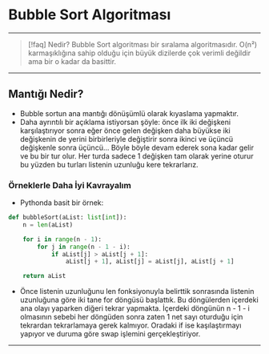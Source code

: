 # Bubble Sort Algoritması

---

> [!faq] Nedir?
> Bubble Sort algoritması bir sıralama algoritmasıdır.
> O(n²) karmaşıklığına sahip olduğu için büyük dizilerde çok verimli değildir
> ama bir o kadar da basittir.

---

## Mantığı Nedir?

- Bubble sortun ana mantığı dönüşümlü olarak kıyaslama yapmaktır.
- Daha ayrıntılı bir açıklama istiyorsan şöyle: önce ilk iki
  değişkeni karşılaştırıyor sonra eğer önce gelen değişken daha büyükse
  iki değişkenin de yerini birbirleriyle değiştirir sonra ikinci
  ve üçüncü değişkenle sonra üçüncü... Böyle böyle devam ederek sona
  kadar gelir ve bu bir tur olur. Her turda sadece 1 değişken tam olarak
  yerine oturur bu yüzden bu turları listenin uzunluğu kere tekrarlarız.

### Örneklerle Daha İyi Kavrayalım

- Pythonda basit bir örnek:

```python
def bubbleSort(aList: list[int]):
    n = len(aList)

    for i in range(n - 1):
        for j in range(n - 1 - i):
            if aList[j] > aList[j + 1]:
                aList[j + 1], aList[j] = aList[j], aList[j + 1]

    return aList
```

- Önce listenin uzunluğunu len fonksiyonuyla belirttik
  sonrasında listenin uzunluğuna göre iki tane for döngüsü
  başlattık. Bu döngülerden içerdeki ana olayı yaparken diğeri
  tekrar yapmakta. İçerdeki döngünün n - 1 - i olmasının sebebi
  her döngüden sonra zaten 1 net sayı oturduğu için tekrardan tekrarlamaya
  gerek kalmıyor. Oradaki if ise kaşılaştırmayı yapıyor ve duruma göre
  swap işlemini gerçekleştiriyor.

---
